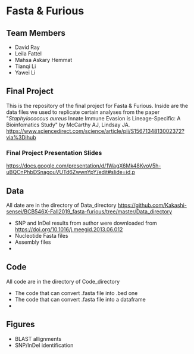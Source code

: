 # Fasta & Furious

## Team Members
* David Ray
* Leila Fattel
* Mahsa Askary Hemmat
* Tianqi Li
* Yawei Li

## Final Project
This is the repository of the final project for Fasta & Furious. Inside are the data files we used to replicate certain analyses from the paper "_Staphylococcus aureus_ Innate Immune Evasion is Lineage-Specific: A Bioinfomatics Study" by McCarthy AJ, Lindsay JA. https://www.sciencedirect.com/science/article/pii/S1567134813002372?via%3Dihub

### Final Project Presentation Slides
https://docs.google.com/presentation/d/1WagX6Mk48KvoV5h-uBQCnPhbDSnagouVUTd6ZwwnYpY/edit#slide=id.p

## Data
All date are in the directory of Data_directory
https://github.com/Kakashi-sensei/BCB546X-Fall2019_fasta-furious/tree/master/Data_directory
* SNP and InDel results from author were downloaded from https://doi.org/10.1016/j.meegid.2013.06.012
* Nucleotide Fasta files
* Assembly files
* 

## Code
All code are in the directory of Code_directory
* The code that can convert .fasta file into .bed one
* The code that can convert .fasta file into a dataframe
* 


## Figures
* BLAST allignments
* SNP/InDel identification


